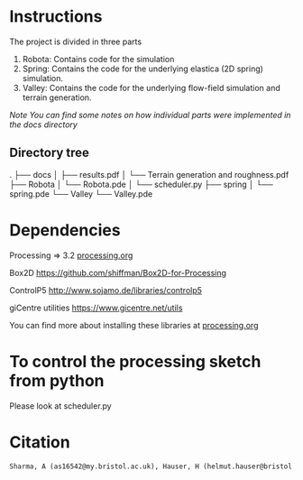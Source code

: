 # Instructions

The project is divided in three parts

1. Robota: Contains code for the simulation
2. Spring: Contains the code for the underlying elastica (2D spring) simulation.
3. Valley: Contains the code for the underlying flow-field simulation and terrain generation.

*Note You can find some notes on how individual parts were implemented in the docs directory*

## Directory tree

.
├── docs
│   ├── results.pdf
│   └── Terrain generation and roughness.pdf
├── Robota
│   └── Robota.pde
│   └── scheduler.py
├── spring
│   └── spring.pde
└── Valley
    └── Valley.pde

# Dependencies

Processing => 3.2 [processing.org](processing.org)

Box2D https://github.com/shiffman/Box2D-for-Processing

ControlP5 http://www.sojamo.de/libraries/controlp5

giCentre utilities https://www.gicentre.net/utils

You can find more about installing these libraries at [processing.org](processing.org)

# To control the processing sketch from python
Please look at scheduler.py


# Citation

```latex
Sharma, A (as16542@my.bristol.ac.uk), Hauser, H (helmut.hauser@bristol.ac.uk) and Hauert, S (sabine.hauert@bristol.ac.uk) 2019. Morphologically Communicating Swarms. 
```
